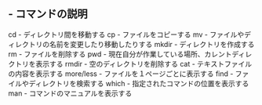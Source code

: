 ## - コマンドの説明

cd - ディレクトリ間を移動する
cp - ファイルをコピーする
mv - ファイルやディレクトリの名前を変更したり移動したりする
mkdir - ディレクトリを作成する
rm - ファイルを削除する
pwd - 現在自分が作業している場所、カレントディレクトリを表示する
rmdir - 空のディレクトリを削除する
cat - テキストファイルの内容を表示する
more/less - ファイルを１ページごとに表示する
find - ファイルやディレクトリを検索する
which - 指定されたコマンドの位置を表示する
man - コマンドのマニュアルを表示する
